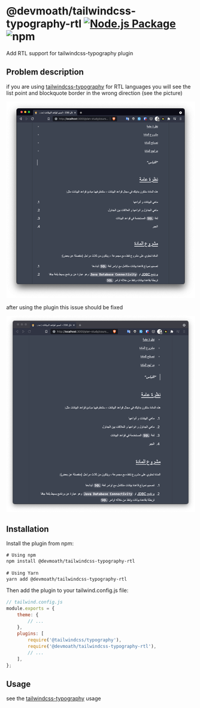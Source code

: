 # @devmoath/tailwindcss-typography-rtl [![Node.js Package](https://github.com/DevMoath/tailwindcss-typography-rtl/actions/workflows/npm-publish.yml/badge.svg)](https://github.com/DevMoath/tailwindcss-typography-rtl/actions/workflows/npm-publish.yml) ![npm](https://img.shields.io/npm/dt/@devmoath/tailwindcss-typography-rtl)

Add RTL support for tailwindcss-typography plugin

## Problem description

if you are using [tailwindcss-typography](https://github.com/tailwindlabs/tailwindcss-typography) for RTL languages you will see the list point and blockquote border in the wrong direction (see the picture)

![before](img/before.png)

after using the plugin this issue should be fixed

![after](img/after.png)

## Installation

Install the plugin from npm:

```shell
# Using npm
npm install @devmoath/tailwindcss-typography-rtl

# Using Yarn
yarn add @devmoath/tailwindcss-typography-rtl
```

Then add the plugin to your tailwind.config.js file:

```javascript
// tailwind.config.js
module.exports = {
    theme: {
        // ...
    },
    plugins: [
        require('@tailwindcss/typography'),
        require('@devmoath/tailwindcss-typography-rtl'),
        // ...
    ],
};
```

## Usage

see the [tailwindcss-typography](https://github.com/tailwindlabs/tailwindcss-typography) usage
